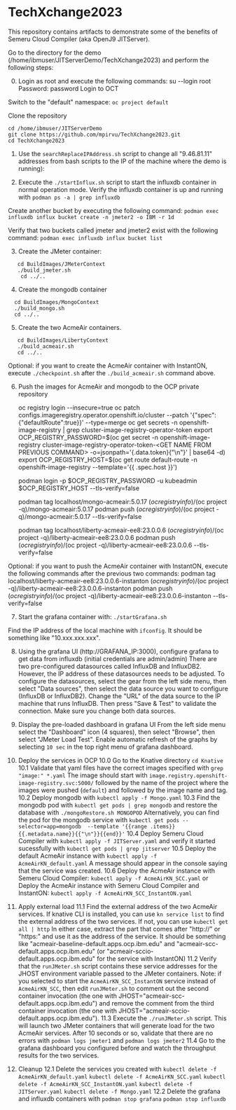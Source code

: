 # TechXchange2023

This repository contains artifacts to demonstrate some of the benefits
of Semeru Cloud Compiler (aka OpenJ9 JITServer).




Go to the directory for the demo (/home/ibmuser/JITServerDemo/TechXchange2023)
and perform the following steps:



0. Login as root and execute the following commands:
  su --login root
   Password: password
Login to OCT

  Switch to the "default" namespace:
`oc project default`

Clone the repository
```
cd /home/ibmuser/JITServerDemo
git clone https://github.com/mpirvu/TechXchange2023.git
cd TechXchange2023
```


1. Use the `searchReplaceIPAddress.sh` script to change all "9.46.81.11" addresses from bash scripts to the IP of the machine where the demo is running):

2. Execute the `./startInflux.sh` script to start the influxdb container in normal operation mode.
Verify the influxdb container is up and running with
`podman ps -a | grep influxdb`

Create another bucket by executing the following command:
`podman exec influxdb influx bucket create -n jmeter2 -o IBM -r 1d`

Verify that two buckets called jmeter and jmeter2 exist with the following command:
`podman exec influxdb influx bucket list`


3. Create the JMeter container:
```
   cd BuildImages/JMeterContext
   ./build_jmeter.sh
    cd ../..
```

4. Create the mongodb container
```
  cd BuildImages/MongoContext
  ./build_mongo.sh
  cd ../..
```

5. Create the two AcmeAir containers.
```
   cd BuildImages/LibertyContext
   ./build_acmeair.sh
   cd ../..
```
Optional: if you want to create the AcmeAir container with InstantON, execute `./checkpoint.sh` after the `./build_acmeair.sh` command above.

6. Push the images for AcmeAir and mongodb to the OCP private repository

	oc registry login --insecure=true
	oc patch configs.imageregistry.operator.openshift.io/cluster --patch '{"spec":{"defaultRoute":true}}' --type=merge
	oc get secrets -n openshift-image-registry | grep cluster-image-registry-operator-token
	export OCP_REGISTRY_PASSWORD=$(oc get secret -n openshift-image-registry cluster-image-registry-operator-token-<GET NAME FROM PREVIOUS COMMAND> -o=jsonpath='{.data.token}{"\n"}' | base64 -d)
	export OCP_REGISTRY_HOST=$(oc get route default-route -n openshift-image-registry --template='{{ .spec.host }}')

	podman login -p $OCP_REGISTRY_PASSWORD -u kubeadmin $OCP_REGISTRY_HOST --tls-verify=false

	podman tag localhost/mongo-acmeair:5.0.17 $(oc registry info)/$(oc project -q)/mongo-acmeair:5.0.17
	podman push $(oc registry info)/$(oc project -q)/mongo-acmeair:5.0.17 --tls-verify=false

	podman tag localhost/liberty-acmeair-ee8:23.0.0.6 $(oc registry info)/$(oc project -q)/liberty-acmeair-ee8:23.0.0.6
	podman push $(oc registry info)/$(oc project -q)/liberty-acmeair-ee8:23.0.0.6 --tls-verify=false

Optional: if you want to push the AcmeAir container with InstantON, execute the following commands after the previous two commands:
	podman tag localhost/liberty-acmeair-ee8:23.0.0.6-instanton $(oc registry info)/$(oc project -q)/liberty-acmeair-ee8:23.0.0.6-instanton
	podman push $(oc registry info)/$(oc project -q)/liberty-acmeair-ee8:23.0.0.6-instanton --tls-verify=false


7. Start the grafana container with:
`./startGrafana.sh`

Find the IP address of the local machine with `ifconfig`. It should be something like "10.xxx.xxx.xxx".


8. Using the grafana UI (http://GRAFANA_IP:3000), configure grafana to get data from influxdb (initial credentials are admin/admin)
  There are two pre-configured datasources called InfluxDB and InfluxDB2. However, the IP address of these datasources needs to be adjusted. To configure the datasources, select the gear from the left side menu, then select "Data sources", then select the data source you want to configure (InfluxDB or InfluxDB2).
  Change the "URL" of the data source to the IP machine that runs InfluxDB. Then press "Save & Test" to validate the connection.
  Make sure you change both data sources.


9. Display the pre-loaded dashboard in grafana UI
   From the left side menu select the "Dashboard" icon (4 squares), then select "Browse", then select "JMeter Load Test".
   Enable automatic refresh of the graphs by selecting `10 sec` in the top right menu of grafana dashboard.

10. Deploy the services in OCP
10.0 Go to the Knative directory `cd Knative`
10.1 Validate that yaml files have the correct images specified with `grep "image:" *.yaml`
   The image should start with `image.registry.openshift-image-registry.svc:5000/` followed by the name of the project where the images were pushed (`default`) and followed by the image name and tag.
10.2 Deploy mongodb with `kubectl apply -f Mongo.yaml`
10.3 Find the mongodb pod with `kubectl get pods | grep mongodb` and restore the database with `./mongoRestore.sh MONGOPOD`
Alternatively, you can find the pod for the mongodb service with
 `kubectl get pods --selector=app=mongodb  --template '{{range .items}}{{.metadata.name}}{{"\n"}}{{end}}'`
10.4 Deploy Semeru Cloud Compiler with `kubectl apply -f JITServer.yaml` and verify it started sucessfully with `kubectl get pods | grep jitserver`
10.5 Deploy the default AcmeAir instance with `kubectl apply -f AcmeAirKN_default.yaml`
A message should appear in the console saying that the service was created.
10.6 Deploy the AcmeAir instance with Semeru Cloud Compiler: `kubectl apply -f AcmeAirKN_SCC.yaml`
   or
     Deploy the AcmeAir instance with Semeru Cloud Compiler and InstantON: `kubectl apply -f AcmeAirKN_SCC_InstantON.yaml`

11. Apply external load
11.1 Find the external address of the two AcmeAir services.
   If knative CLI is installed, you can use `kn service list` to find the external address of the two services.
   If not, you can use `kubectl get all | http`
   In either case, extract the part that comes after "http://" or "https:" and use it as the address of the service.
   It should be something like "acmeair-baseline-default.apps.ocp.ibm.edu" and "acmeair-scc-default.apps.ocp.ibm.edu" (or "acmeair-sccio-default.apps.ocp.ibm.edu" for the service with InstantON)
11.2 Verify that the `runJMeter.sh` script contains these service addresses for the JHOST environment variable passed to the JMeter containers.
  Note: if you selected to start the `AcmeAirKN_SCC_InstantON` service instead of `AcmeAirKN_SCC`, then edit `runJMeter.sh` to comment out the second container invocation (the one with JHOST="acmeair-scc-default.apps.ocp.ibm.edu") and remove the comment from the third container invocation (the one with JHOST="acmeair-sccio-default.apps.ocp.ibm.edu").
11.3 Execute the `./runJMeter.sh` script. This will launch two JMeter containers that will generate load for the two AcmeAir services.
After 10 seconds or so, validate that there are no errors with `podman logs jmeter1` and `podman logs jmeter2`
11.4 Go to the grafana dashboard you configured before and watch the throughput results for the two services.


12. Cleanup
12.1 Delete the services you created with
   `kubectl delete -f AcmeAirKN_default.yaml`
   `kubectl delete -f AcmeAirKN_SCC.yaml`
   `kubectl delete -f AcmeAirKN_SCC_InstantON.yaml`
   `kubectl delete -f JITServer.yaml`
   `kubectl delete -f Mongo.yaml`
12.2 Delete the grafana and influxdb containers with
   `podman stop grafana`
   `podman stop influxdb`